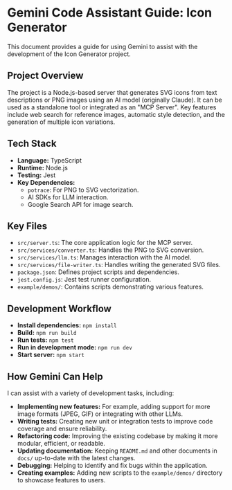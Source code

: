 # Gemini Code Assistant Guide: Icon Generator

This document provides a guide for using Gemini to assist with the development of the Icon Generator project.

## Project Overview

The project is a Node.js-based server that generates SVG icons from text descriptions or PNG images using an AI model (originally Claude). It can be used as a standalone tool or integrated as an "MCP Server". Key features include web search for reference images, automatic style detection, and the generation of multiple icon variations.

## Tech Stack

-   **Language:** TypeScript
-   **Runtime:** Node.js
-   **Testing:** Jest
-   **Key Dependencies:**
    -   `potrace`: For PNG to SVG vectorization.
    -   AI SDKs for LLM interaction.
    -   Google Search API for image search.

## Key Files

-   `src/server.ts`: The core application logic for the MCP server.
-   `src/services/converter.ts`: Handles the PNG to SVG conversion.
-   `src/services/llm.ts`: Manages interaction with the AI model.
-   `src/services/file-writer.ts`: Handles writing the generated SVG files.
-   `package.json`: Defines project scripts and dependencies.
-   `jest.config.js`: Jest test runner configuration.
-   `example/demos/`: Contains scripts demonstrating various features.

## Development Workflow

-   **Install dependencies:** `npm install`
-   **Build:** `npm run build`
-   **Run tests:** `npm test`
-   **Run in development mode:** `npm run dev`
-   **Start server:** `npm start`

## How Gemini Can Help

I can assist with a variety of development tasks, including:

-   **Implementing new features:** For example, adding support for more image formats (JPEG, GIF) or integrating with other LLMs.
-   **Writing tests:** Creating new unit or integration tests to improve code coverage and ensure reliability.
-   **Refactoring code:** Improving the existing codebase by making it more modular, efficient, or readable.
-   **Updating documentation:** Keeping `README.md` and other documents in `docs/` up-to-date with the latest changes.
-   **Debugging:** Helping to identify and fix bugs within the application.
-   **Creating examples:** Adding new scripts to the `example/demos/` directory to showcase features to users.

